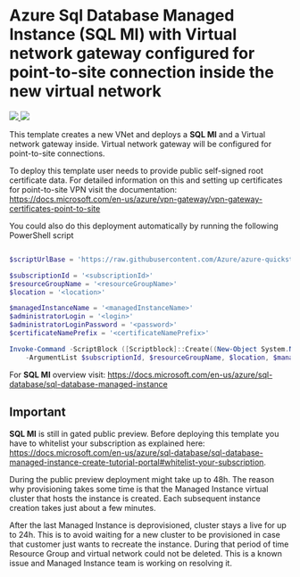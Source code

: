 # Azure Sql Database Managed Instance (SQL MI) with Virtual network gateway configured for point-to-site connection inside the new virtual network
<a href="https://portal.azure.com/#create/Microsoft.Template/uri/https%3A%2F%2Fraw.githubusercontent.com%2FAzure%2Fazure-quickstart-templates%2Fmaster%2F201-sqlmi-new-vnet-w-point-to-site-vpn%2Fazuredeploy.json" target="_blank">
    <img src="http://azuredeploy.net/deploybutton.png"/>
</a>
<a href="http://armviz.io/#/?load=https%3A%2F%2Fraw.githubusercontent.com%2FAzure%2Fazure-quickstart-templates%2Fmaster%2F201-sqlmi-new-vnet-w-point-to-site-vpn%2Fazuredeploy.json" target="_blank">
    <img src="http://armviz.io/visualizebutton.png"/>
</a>

This template creates a new VNet and deploys a **SQL MI** and a Virtual network gateway inside. Virtual network gateway will be configured for point-to-site connections.

To deploy this template user needs to provide public self-signed root certificate data. For detailed information on this and setting up certificates for point-to-site VPN visit the documentation: https://docs.microsoft.com/en-us/azure/vpn-gateway/vpn-gateway-certificates-point-to-site

You could also do this deployment automatically by running the following PowerShell script

```powershell

$scriptUrlBase = 'https://raw.githubusercontent.com/Azure/azure-quickstart-templates/master/201-sqlmi-new-vnet-w-point-to-site-vpn'

$subscriptionId = '<subscriptionId>'
$resourceGroupName = '<resourceGroupName>'
$location = '<location>'

$managedInstanceName = '<managedInstanceName>'
$administratorLogin = '<login>'
$administratorLoginPassword = '<password>'
$certificateNamePrefix = '<certificateNamePrefix>'

Invoke-Command -ScriptBlock ([Scriptblock]::Create((New-Object System.Net.WebClient).DownloadString($scriptUrlBase+'/scripts/deploy.ps1'))) `
    -ArgumentList $subscriptionId, $resourceGroupName, $location, $managedInstanceName, $administratorLogin, $administratorLoginPassword, $certificateNamePrefix, $scriptUrlBase

```

For **SQL MI** overview visit: https://docs.microsoft.com/en-us/azure/sql-database/sql-database-managed-instance

## Important
**SQL MI** is still in gated public preview. Before deploying this template you have to whitelist your subscription as explained here: https://docs.microsoft.com/en-us/azure/sql-database/sql-database-managed-instance-create-tutorial-portal#whitelist-your-subscription. 

During the public preview deployment might take up to 48h. The reason why provisioning takes some time is that the Managed Instance virtual cluster that hosts the instance is created. Each subsequent instance creation takes just about a few minutes.

After the last Managed Instance is deprovisioned, cluster stays a live for up to 24h. This is to avoid waiting for a new cluster to be provisioned in case that customer just wants to recreate the instance. During that period of time Resource Group and virtual network could not be deleted. This is a known issue and Managed Instance team is working on resolving it.


